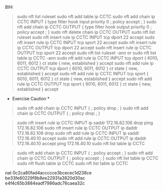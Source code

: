 BIH: 
> sudo nft list ruleset
> sudo nft add table ip CCTC
> sudo nft add chain ip CCTC INPUT { type filter hook input priority 0 \; policy accept \; }
> sudo nft add chain ip CCTC OUTPUT { type filter hook output priority 0 \; policy accept \; }
> sudo nft delete chain ip CCTC OUTPUT
> sudo nft list ruleset
> sudo nft insert rule ip CCTC INPUT tcp dport 22 accept
> sudo nft insert rule ip CCTC INPUT tcp sport 22 accept
> sudo nft insert rule ip CCTC OUTPUT tcp dport 22 accept
> sudo nft insert rule ip CCTC OUTPUT tcp sport 22 accept
> sudo nft list ruleset -ann
or
> sudo nft list table ip CCTC -ann
> sudo nft add rule ip CCTC INPUT tcp dport { 6010, 6011, 6012 } ct state { new, established } accept
> sudo nft add rule ip CCTC OUTPUT tcp dport { 6010, 6011, 6012 } ct state { new, established } accept
> sudo nft add rule ip CCTC INPUT tcp sport { 6010, 6011, 6012 } ct state { new, established } accept
> sudo nft add rule ip CCTC OUTPUT tcp sport { 6010, 6011, 6012 } ct state { new, established } accept

* Exercise Caution *
> sudo nft add chain ip CCTC INPUT { \; policy drop \; }
> sudo nft add chain ip CCTC OUTPUT { \; policy drop \; }

> sudo nft insert rule ip CCTC INPUT ip saddr 172.16.82.106 drop
> ping 172.16.82.106
> sudo nft insert rule ip CCTC OUTPUT ip daddr 172.16.82.106 drop
> sudo nft add rule ip CCTC INPUT ip saddr 172.16.40.10 accept
> sudo nft add rule ip CCTC OUTPUT ip daddr 172.16.40.10 accept
> ping 172.16.40.10
> sudo nft list table ip CCTC

> sudo nft add chain ip CCTC INPUT { \; policy accept \; }
> sudo nft add chain ip CCTC OUTPUT { \; policy accept \; }
> sudo nft list table ip CCTC
> sudo nft flush table ip CCTC
> sudo nft list table ip CCTC


nat
0c2ca80fad4accccce3bcecec1d238ce
be33fe60229f8b8ee22931a3820d30ac
e4f4c65b3884eadf7986adc76caea32c
